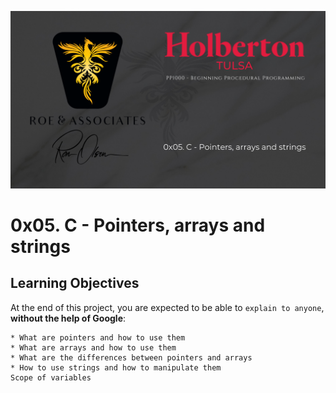 ![0x05. C - Pointers, arrays and strings](https://github.com/ronroeandassociates/assets/blob/master/images/0x05_C-Pointers_arrays_and_strings_banner.png)

# 0x05. C - Pointers, arrays and strings

## Learning Objectives

At the end of this project, you are expected to be able to `explain to anyone`, **without the help of Google**:

```
* What are pointers and how to use them
* What are arrays and how to use them
* What are the differences between pointers and arrays
* How to use strings and how to manipulate them
Scope of variables
```

